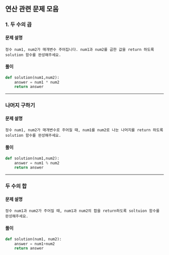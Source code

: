 ## 연산 관련 문제 모음

### 1. 두 수의 곱 
#### 문제 설명
```
정수 num1, num2가 매개변수 주어집니다. num1과 num2를 곱한 값을 return 하도록 solution 함수를 완성해주세요.
```
#### 풀이
```python
def solution(num1,num2):
    answer = num1 * num2
    return answer
```

--------------------
### 나머지 구하기
#### 문제 설명
```
정수 num1, num2가 매개변수로 주어질 때, num1를 num2로 나눈 나머지를 return 하도록 solution 함수를 완성해주세요.
```
#### 풀이
```python
def solution(num1,num2):
    answer = num1 % num2
    return answer
```

--------------------
### 두 수의 합 
#### 문제 설명
```
정수 num1과 num2가 주어질 때, num1과 num2의 합을 return하도록 soltuion 함수를 완성해주세요.
```
#### 풀이
```python
def solution(num1, num2):
    answer = num1+num2
    return answer
```
